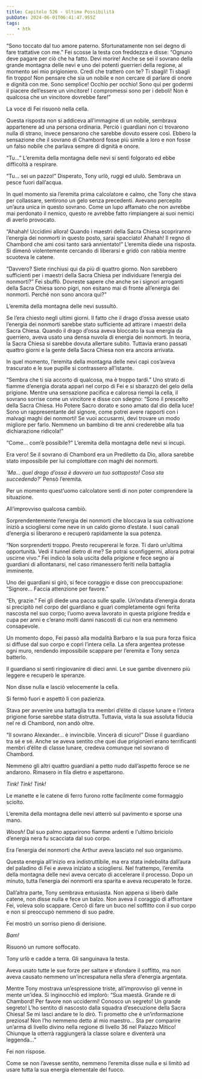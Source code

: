 ```yaml
---
title: Capitolo 526 - Ultima Possibilità
pubDate: 2024-06-01T06:41:47.955Z
tags:
    - htk
---
```


“Sono toccato dal tuo amore paterno. Sfortunatamente non sei degno di fare trattative con me.” Fei scosse la testa con freddezza e disse: “Ognuno deve pagare per ciò che ha fatto. Devi morire! Anche se sei il sovrano della grande montagna delle nevi e uno dei potenti guerrieri della regione, al momento sei mio prigioniero. Credi che tratterò con te? Ti sbagli! Ti sbagli fin troppo! Non pensare che sia un nobile e non cercare di parlare di onore e dignità con me. Sono semplice! Occhio per occhio! Sono qui per godermi il piacere dell’essere un vincitore! I compromessi sono per i deboli! Non è qualcosa che un vincitore dovrebbe fare!”

La voce di Fei risuonò nella cella.

Questa risposta non si addiceva all’immagine di un nobile, sembrava appartenere ad una persona ordinaria. Perciò i guardiani non ci trovarono nulla di strano, invece pensarono che sarebbe dovuto essere così. Ebbero la sensazione che il sovrano di Chambord fosse più simile a loro e non fosse un falso nobile che parlava sempre di dignità e onore.

“Tu…” L’eremita della montagna delle nevi si sentì folgorato ed ebbe difficoltà a respirare.

“Tu… sei un pazzo!” Disperato, Tony urlò, ruggì ed ululò. Sembrava un pesce fuori dall’acqua.

In quel momento sia l’eremita prima calcolatore e calmo, che Tony che stava per collassare, sentirono un gelo senza precedenti. Avevano percepito un’aura unica in questo sovrano. Come un lupo affamato che non avrebbe mai perdonato il nemico, questo re avrebbe fatto rimpiangere ai suoi nemici di averlo provocato.

“Ahahah! Uccidimi allora! Quando i maestri della Sacra Chiesa scopriranno l’energia dei nonmorti in questo posto, sarai spacciato! Ahahah! Il regno di Chambord che ami così tanto sarà annientato!” L’eremita diede una risposta. Si dimenò violentemente cercando di liberarsi e gridò con rabbia mentre scuoteva le catene.

“Davvero? Siete rinchiusi qui da più di quattro giorno. Non sarebbero sufficienti per i maestri della Sacra Chiesa per individuare l’energia dei nonmorti?” Fei sbuffò. Dovreste sapere che anche se i signori arroganti della Sacra Chiesa sono pigri, non esitano mai di fronte all’energia dei nonmorti. Perché non sono ancora qui?”

L’eremita della montagna delle nevi sussultò.

Se l’era chiesto negli ultimi giorni. Il fatto che il drago d’ossa avesse usato l’energia dei nonmorti sarebbe stato sufficiente ad attirare i maestri della Sacra Chiesa. Quando il drago d’ossa aveva bloccato la sua energia da guerriero, aveva usato una densa nuvola di energia dei nonmorti. In teoria, la Sacra Chiesa si sarebbe dovuta allertare subito. Tuttavia erano passati quattro giorni e la gente della Sacra Chiesa non era ancora arrivata.

In quel momento, l’eremita della montagna delle nevi capì cos’aveva trascurato e le sue pupille si contrassero all’istante.

“Sembra che ti sia accorto di qualcosa, ma è troppo tardi.” Uno strato di fiamme d’energia dorata apparì nel corpo di Fei e si sbarazzò del gelo della prigione. Mentre una sensazione pacifica e calorosa riempì la cella, il sovrano sorrise come un vincitore e disse con sdegno: “Sono il prescelto della Sacra Chiesa. Ho Potere Sacro dorato e sono amato dal dio della luce! Sono un rappresentante del signore, come potrei avere rapporti con i malvagi maghi dei nonmorti! Se vuoi accusarmi, devi trovare un modo migliore per farlo. Nemmeno un bambino di tre anni crederebbe alla tua dichiarazione ridicola!”

“Come… com’è possibile?” L’eremita della montagna delle nevi si incupì.

Era vero! Se il sovrano di Chambord era un Prediletto da Dio, allora sarebbe stato impossibile per lui complottare con maghi dei nonmorti.

<em>’Ma… quel drago d’ossa è davvero un tuo sottoposto! Cosa sta succedendo?’</em> Pensò l’eremita.

Per un momento quest’uomo calcolatore sentì di non poter comprendere la situazione.

All’improvviso qualcosa cambiò.

Sorprendentemente l’energia dei nonmorti che bloccava la sua coltivazione iniziò a sciogliersi come neve in un caldo giorno d’estate. I suoi canali d’energia si liberarono e recuperò rapidamente la sua potenza.

“Non sorprenderti troppo. Presto recupererai le forze. Ti darò un’ultima opportunità. Vedi il tunnel dietro di me? Se potrai sconfiggermi, allora potrai uscirne vivo.” Fei indicò la sola uscita della prigione e fece segno ai guardiani di allontanarsi, nel caso rimanessero feriti nella battaglia imminente.

Uno dei guardiani si girò, si fece coraggio e disse con preoccupazione: “Signore… Faccia attenzione per favore.”

“Eh, grazie.” Fei gli diede una pacca sulle spalle. Un’ondata d’energia dorata si precipitò nel corpo del guardiano e guarì completamente ogni ferita nascosta nel suo corpo; l’uomo aveva lavorato in questa prigione fredda e cupa per anni e c’erano molti danni nascosti di cui non era nemmeno consapevole.

Un momento dopo, Fei passò alla modalità Barbaro e la sua pura forza fisica si diffuse dal suo corpo e coprì l’intera cella. La sfera argentea protesse ogni muro, rendendo impossibile scappare per l’eremita e Tony senza batterlo.

Il guardiano si sentì ringiovanire di dieci anni. Le sue gambe divennero più leggere e recuperò le speranze.

Non disse nulla e lasciò velocemente la cella.

Si fermò fuori e aspettò lì con pazienza.

Stava per avvenire una battaglia tra membri d’élite di classe lunare e l’intera prigione forse sarebbe stata distrutta. Tuttavia, vista la sua assoluta fiducia nel re di Chambord, non andò oltre.

“Il sovrano Alexander… è invincibile. Vincerà di sicuro!” Disse il guardiano tra sé e sé. Anche se aveva sentito che quei due prigionieri erano terrificanti membri d’élite di classe lunare, credeva comunque nel sovrano di Chambord.

Nemmeno gli altri quattro guardiani a petto nudo dall’aspetto feroce se ne andarono. Rimasero in fila dietro e aspettarono.

<em>Tink! Tink! Tink!</em>

Le manette e le catene di ferro furono rotte facilmente come formaggio sciolto.

L’eremita della montagna delle nevi atterrò sul pavimento e sporse una mano.

<em>Woosh!</em> Dal suo palmo apparirono fiamme ardenti e l’ultimo briciolo d’energia nera fu scacciata dal suo corpo.

Era l’energia dei nonmorti che Arthur aveva lasciato nel suo organismo.

Questa energia all’inizio era indistruttibile, ma era stata indebolita dall’aura del paladino di Fei e aveva iniziato a sciogliersi. Nel frattempo, l’eremita della montagna delle nevi aveva cercato di accelerare il processo. Dopo un minuto, tutta l’energia dei nonmorti era sparita e aveva recuperato le forze.

Dall’altra parte, Tony sembrava entusiasta. Non appena si liberò dalle catene, non disse nulla e fece un balzo. Non aveva il coraggio di affrontare Fei, voleva solo scappare. Cercò di fare un buco nel soffitto con il suo corpo e non si preoccupò nemmeno di suo padre.

Fei mostrò un sorriso pieno di derisione.

<em>Bam!</em>

Risuonò un rumore soffocato.

Tony urlò e cadde a terra. Gli sanguinava la testa.

Aveva usato tutte le sue forze per saltare e sfondare il soffitto, ma non aveva causato nemmeno un’increspatura nella sfera d’energia argentata.

Mentre Tony mostrava un’espressione triste, all’improvviso gli venne in mente un’idea. Si inginocchiò ed implorò: “Sua maestà. Grande re di Chambord! Per favore non uccidermi! Conosco un segreto! Un grande segreto! L’ho sentito di nascosto dalla squadra d’esecuzione della Sacra Chiesa! Se mi lasci andare te lo dirò. Ti prometto che è un’informazione preziosa! Non l’ho nemmeno detto al mio maestro… Sta per comparire un’arma di livello divino nella regione di livello 36 nel Palazzo Mitico! Chiunque la otterrà raggiungerà la classe solare e diventerà una leggenda…”

Fei non rispose.

Come se non l’avesse sentito, nemmeno l’eremita disse nulla e si limitò ad usare tutta la sua energia elementale del fuoco.



